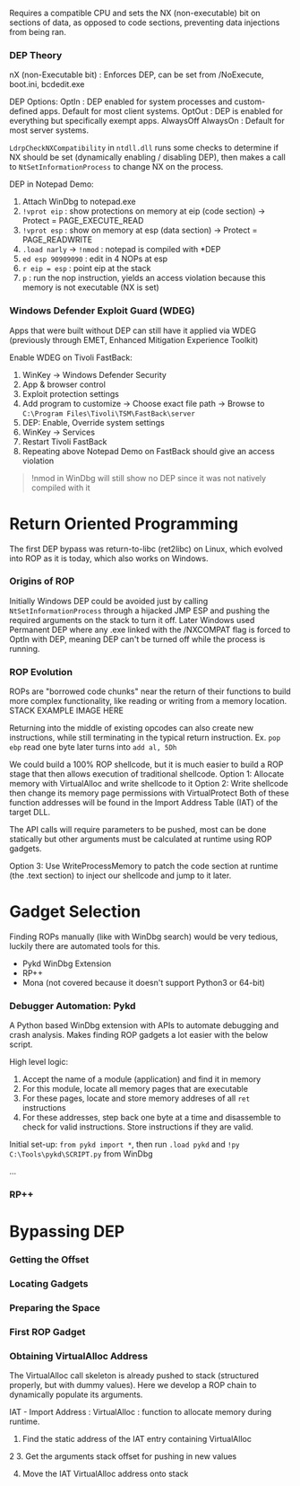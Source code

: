 Requires a compatible CPU and sets the NX (non-executable) bit on sections of data, as opposed to code sections, preventing data injections from being ran.
### DEP Theory
nX (non-Executable bit) : Enforces DEP, can be set from /NoExecute, boot.ini, bcdedit.exe

DEP Options:
OptIn : DEP enabled for system processes and custom-defined apps. Default for most client systems.
OptOut : DEP is enabled for everything but specifically exempt apps.
AlwaysOff
AlwaysOn : Default for most server systems.

`LdrpCheckNXCompatibility` in `ntdll.dll` runs some checks to determine if NX should be set (dynamically enabling / disabling DEP), then makes a call to `NtSetInformationProcess` to change NX on the process.

DEP in Notepad Demo:
1. Attach WinDbg to notepad.exe
2. `!vprot eip` : show protections on memory at eip (code section) -> Protect = PAGE_EXECUTE_READ
3. `!vprot esp` : show on memory at esp (data section) -> Protect = PAGE_READWRITE
4. `.load narly` -> `!nmod` : notepad is compiled with *DEP
5. `ed esp 90909090` : edit in 4 NOPs at esp
6. `r eip = esp` : point eip at the stack
7. `p` : run the nop instruction, yields an access violation because this memory is not executable (NX is set)

### Windows Defender Exploit Guard (WDEG)
Apps that were built without DEP can still have it applied via WDEG (previously through EMET, Enhanced Mitigation Experience Toolkit)

Enable WDEG on Tivoli FastBack:
1. WinKey -> Windows Defender Security
2. App & browser control
3. Exploit protection settings
4. Add program to customize -> Choose exact file path -> Browse to `C:\Program Files\Tivoli\TSM\FastBack\server`
5. DEP: Enable, Override system settings
6. WinKey -> Services
7. Restart Tivoli FastBack
8. Repeating above Notepad Demo on FastBack should give an access violation
> !nmod in WinDbg will still show no DEP since it was not natively compiled with it

# Return Oriented Programming
The first DEP bypass was return-to-libc (ret2libc) on Linux, which evolved into ROP as it is today, which also works on Windows.

### Origins of ROP
Initially Windows DEP could be avoided just by calling `NtSetInformationProcess` through a hijacked JMP ESP and pushing the required arguments on the stack to turn it off. Later Windows used Permanent DEP where any .exe linked with the /NXCOMPAT flag is forced to OptIn with DEP, meaning DEP can't be turned off while the process is running.


### ROP Evolution
ROPs are "borrowed code chunks" near the return of their functions to build more complex functionality, like reading or writing from a memory location.
STACK EXAMPLE IMAGE HERE

Returning into the middle of existing opcodes can also create new instructions, while still terminating in the typical return instruction. Ex. `pop ebp` read one byte later turns into `add al, 5Dh`

We could build a 100% ROP shellcode, but it is much easier to build a ROP stage that then allows execution of traditional shellcode.
Option 1: Allocate memory with VirtualAlloc and write shellcode to it
Option 2: Write shellcode then change its memory page permissions with VirtualProtect
Both of these function addresses will be found in the Import Address Table (IAT) of the target DLL.

The API calls will require parameters to be pushed, most can be done statically but other arguments must be calculated at runtime using ROP gadgets.

Option 3: Use WriteProcessMemory to patch the code section at runtime (the .text section) to inject our shellcode and jump to it later.


# Gadget Selection
Finding ROPs manually (like with WinDbg search) would be very tedious, luckily there are automated tools for this.
- Pykd WinDbg Extension
- RP++
- Mona (not covered because it doesn't support Python3 or 64-bit)

### Debugger Automation: Pykd
A Python based WinDbg extension with APIs to automate debugging and crash analysis. Makes finding ROP gadgets a lot easier with the below script.

High level logic:
1. Accept the name of a module (application) and find it in memory
2. For this module, locate all memory pages that are executable
3. For these pages, locate and store memory addreses of all `ret` instructions
4. For these addresses, step back one byte at a time and disassemble to check for valid instructions. Store instructions if they are valid.

Initial set-up:
`from pykd import *`, then run `.load pykd` and `!py C:\Tools\pykd\SCRIPT.py` from WinDbg

...

### RP++


# Bypassing DEP

### Getting the Offset

### Locating Gadgets

### Preparing the Space

### First ROP Gadget

### Obtaining VirtualAlloc Address
The VirtualAlloc call skeleton is already pushed to stack (structured properly, but with dummy values). Here we develop a ROP chain to dynamically populate its arguments.

IAT - Import Address : 
VirtualAlloc : function to allocate memory during runtime.

1. Find the static address of the IAT entry containing VirtualAlloc

2 3. Get the arguments stack offset for pushing in new values

4. Move the IAT VirtualAlloc address onto stack
